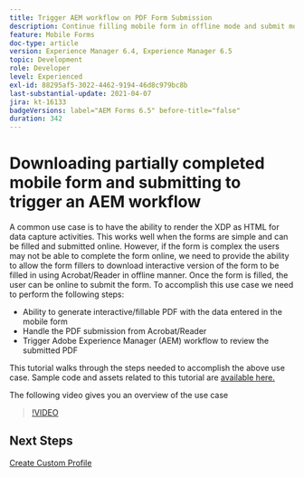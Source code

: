 ```yaml
---
title: Trigger AEM workflow on PDF Form Submission
description: Continue filling mobile form in offline mode and submit mobile form to trigger AEM workflow
feature: Mobile Forms
doc-type: article
version: Experience Manager 6.4, Experience Manager 6.5
topic: Development
role: Developer
level: Experienced
exl-id: 88295af5-3022-4462-9194-46d8c979bc8b
last-substantial-update: 2021-04-07
jira: kt-16133
badgeVersions: label="AEM Forms 6.5" before-title="false"
duration: 342
---
```

# Downloading partially completed mobile form and submitting to trigger an AEM workflow

A common use case is to have the ability to render the XDP as HTML for data capture activities. This works well when the forms are simple and can be filled and submitted online. However, if the form is complex the users may not be able to complete the form online, we need to provide the ability to allow the form fillers to download interactive version of the form to be filled in using Acrobat/Reader in offline manner. Once the form is filled, the user can be online to submit the form.
 To accomplish this use case we need to perform the following steps:

* Ability to generate interactive/fillable PDF with the data entered in the mobile form
* Handle the PDF submission from Acrobat/Reader
* Trigger Adobe Experience Manager (AEM) workflow to review the submitted PDF

This tutorial walks through the steps needed to accomplish the above use case. Sample code and assets related to this tutorial are [available here.](./deploy-assets.md)

The following video gives you an overview of the use case

>[!VIDEO](https://video.tv.adobe.com/v/29677?quality=12&learn=on)

## Next Steps

[Create Custom Profile](./custom-profile.md)